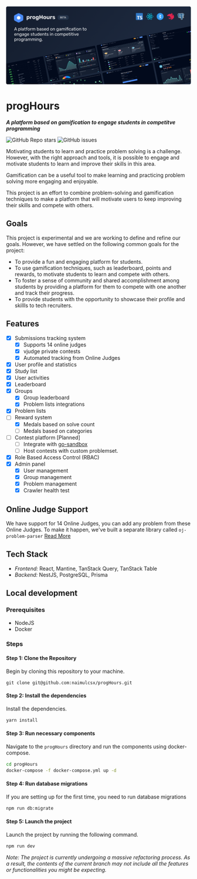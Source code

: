 ![progHours](./docs/assets/cover.png?)

# progHours

**_A platform based on gamification to engage students in competitve programming_**

![GitHub Repo stars](https://img.shields.io/github/stars/naimulcsx/proghours?style=social)
![GitHub issues](https://img.shields.io/github/issues/naimulcsx/progHours)

Motivating students to learn and practice problem solving is a challenge. However, with the right approach and tools, it is possible to engage and motivate students to learn and improve their skills in this area.

Gamification can be a useful tool to make learning and practicing problem solving more engaging and enjoyable.

This project is an effort to combine problem-solving and gamification techniques to make a platform that will motivate users to keep improving their skills and compete with others.

## Goals

This project is experimental and we are working to define and refine our goals. However, we have settled on the following common goals for the project:

- To provide a fun and engaging platform for students.
- To use gamification techniques, such as leaderboard, points and rewards, to motivate students to learn and compete with others.
- To foster a sense of community and shared accomplishment among students by providing a platform for them to compete with one another and track their progress.
- To provide students with the opportunity to showcase their profile and skillls to tech recruiters.

## Features

- [x] Submissions tracking system
  - [x] Supports 14 online judges
  - [x] vjudge private contests
  - [x] Automated tracking from Online Judges
- [x] User profile and statistics
- [x] Study list
- [x] User activities
- [x] Leaderboard
- [x] Groups
  - [x] Group leaderboard
  - [x] Problem lists integrations
- [x] Problem lists
- [ ] Reward system
  - [x] Medals based on solve count
  - [ ] Medals based on categories
- [ ] Contest platform [Planned]
  - [ ] Integrate with [go-sandbox](https://github.com/criyle/go-sandbox)
  - [ ] Host contests with custom problemset.
- [x] Role Based Access Control (RBAC)
- [x] Admin panel
  - [x] User management
  - [x] Group management
  - [x] Problem management
  - [x] Crawler health test

## Online Judge Support

We have support for 14 Online Judges, you can add any problem from these Online Judges. To make it happen, we've built a separate library called `oj-problem-parser` [Read More](https://github.com/naimulcsx/progHours/tree/development/libs/oj-problem-parser)

## Tech Stack

- _Frontend:_ React, Mantine, TanStack Query, TanStack Table
- _Backend:_ NestJS, PostgreSQL, Prisma

## Local development

### Prerequisites

- NodeJS
- Docker

### Steps

#### Step 1: Clone the Repository

Begin by cloning this repository to your machine.

```
git clone git@github.com:naimulcsx/progHours.git
```

#### Step 2: Install the dependencies

Install the dependencies.

```bash
yarn install
```

#### Step 3: Run necessary components

Navigate to the `progHours` directory and run the components using docker-compose.

```bash
cd progHours
docker-compose -f docker-compose.yml up -d
```

#### Step 4: Run database migrations

If you are setting up for the first time, you need to run database migrations

```bash
npm run db:migrate
```

#### Step 5: Launch the project

Launch the project by running the following command.

```bash
npm run dev
```

_Note: The project is currently undergoing a massive refactoring process. As a result, the contents of the current branch may not include all the features or functionalities you might be expecting._
